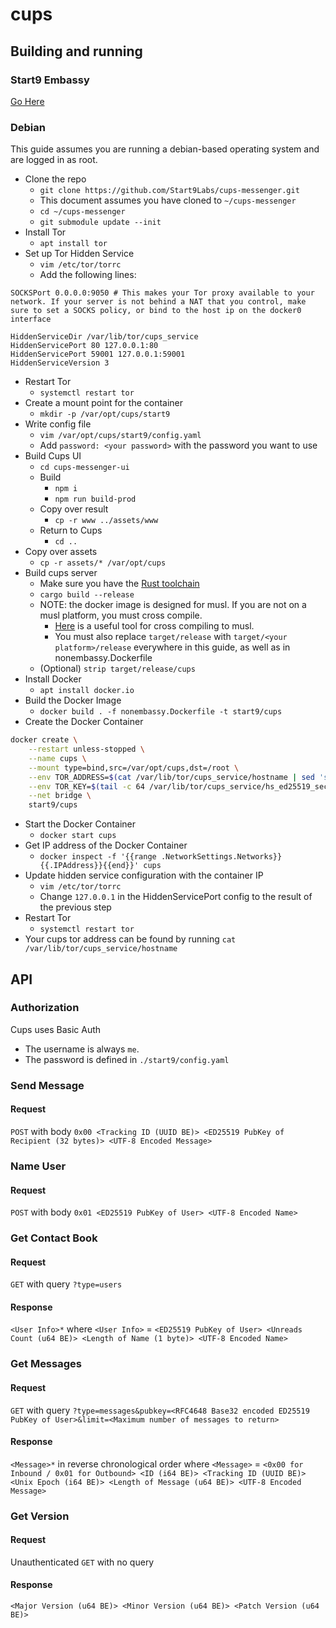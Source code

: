 # cups

## Building and running

### Start9 Embassy
[Go Here](https://github.com/Start9Labs/cups-wrapper)

### Debian
This guide assumes you are running a debian-based operating system and are logged in as root.

  - Clone the repo
    - `git clone https://github.com/Start9Labs/cups-messenger.git`
    - This document assumes you have cloned to `~/cups-messenger`
    - `cd ~/cups-messenger`
    - `git submodule update --init`
  - Install Tor
    - `apt install tor`
  - Set up Tor Hidden Service
    - `vim /etc/tor/torrc`
    - Add the following lines:
```
SOCKSPort 0.0.0.0:9050 # This makes your Tor proxy available to your network. If your server is not behind a NAT that you control, make sure to set a SOCKS policy, or bind to the host ip on the docker0 interface

HiddenServiceDir /var/lib/tor/cups_service
HiddenServicePort 80 127.0.0.1:80
HiddenServicePort 59001 127.0.0.1:59001
HiddenServiceVersion 3
```
  - Restart Tor
    - `systemctl restart tor`
  - Create a mount point for the container
    - `mkdir -p /var/opt/cups/start9`
  - Write config file
    - `vim /var/opt/cups/start9/config.yaml`
    - Add `password: <your password>` with the password you want to use
  - Build Cups UI
    - `cd cups-messenger-ui`
    - Build
      - `npm i`
      - `npm run build-prod`
    - Copy over result
      - `cp -r www ../assets/www`
    - Return to Cups
      - `cd ..`
  - Copy over assets
    - `cp -r assets/* /var/opt/cups`
  - Build cups server
    - Make sure you have the [Rust toolchain](https://rustup.rs)
    - `cargo build --release`
    - NOTE: the docker image is designed for musl. If you are not on a musl platform, you must cross compile.
      - [Here](https://github.com/messense/rust-musl-cross) is a useful tool for cross compiling to musl.
      - You must also replace `target/release` with `target/<your platform>/release` everywhere in this guide, as well as in nonembassy.Dockerfile
    - (Optional) `strip target/release/cups`
  - Install Docker
    - `apt install docker.io`
  - Build the Docker Image
    - `docker build . -f nonembassy.Dockerfile -t start9/cups`
  - Create the Docker Container
```bash
docker create \
    --restart unless-stopped \
    --name cups \
    --mount type=bind,src=/var/opt/cups,dst=/root \
    --env TOR_ADDRESS=$(cat /var/lib/tor/cups_service/hostname | sed 's/\n*$//g') \
    --env TOR_KEY=$(tail -c 64 /var/lib/tor/cups_service/hs_ed25519_secret_key | base32 -w0 | sed 's/\n*$//g') \
    --net bridge \
    start9/cups
```
  - Start the Docker Container
    - `docker start cups`
  - Get IP address of the Docker Container
    - `docker inspect -f '{{range .NetworkSettings.Networks}}{{.IPAddress}}{{end}}' cups`
  - Update hidden service configuration with the container IP
    - `vim /etc/tor/torrc`
    - Change `127.0.0.1` in the HiddenServicePort config to the result of the previous step
  - Restart Tor
    - `systemctl restart tor`
  - Your cups tor address can be found by running `cat /var/lib/tor/cups_service/hostname`


## API

### Authorization

Cups uses Basic Auth

- The username is always `me`.
- The password is defined in `./start9/config.yaml`

### Send Message

#### Request

`POST` with body `0x00 <Tracking ID (UUID BE)> <ED25519 PubKey of Recipient (32 bytes)> <UTF-8 Encoded Message>`

### Name User

#### Request

`POST` with body `0x01 <ED25519 PubKey of User> <UTF-8 Encoded Name>`

### Get Contact Book

#### Request

`GET` with query `?type=users`

#### Response

`<User Info>*` where `<User Info>` = `<ED25519 PubKey of User> <Unreads Count (u64 BE)> <Length of Name (1 byte)> <UTF-8 Encoded Name>`

### Get Messages

#### Request

`GET` with query `?type=messages&pubkey=<RFC4648 Base32 encoded ED25519 PubKey of User>&limit=<Maximum number of messages to return>`

#### Response

`<Message>*` in reverse chronological order where `<Message>` = `<0x00 for Inbound / 0x01 for Outbound> <ID (i64 BE)> <Tracking ID (UUID BE)> <Unix Epoch (i64 BE)> <Length of Message (u64 BE)> <UTF-8 Encoded Message>`

### Get Version

#### Request

Unauthenticated `GET` with no query

#### Response

`<Major Version (u64 BE)> <Minor Version (u64 BE)> <Patch Version (u64 BE)>` 

